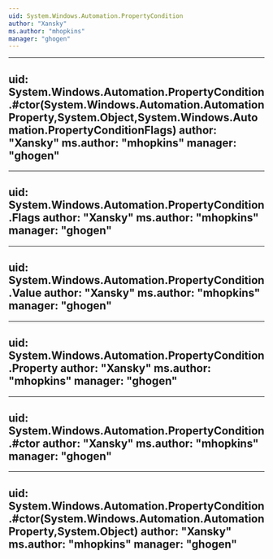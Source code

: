 ```yaml
---
uid: System.Windows.Automation.PropertyCondition
author: "Xansky"
ms.author: "mhopkins"
manager: "ghogen"
---
```


---
uid: System.Windows.Automation.PropertyCondition.#ctor(System.Windows.Automation.AutomationProperty,System.Object,System.Windows.Automation.PropertyConditionFlags)
author: "Xansky"
ms.author: "mhopkins"
manager: "ghogen"
---

---
uid: System.Windows.Automation.PropertyCondition.Flags
author: "Xansky"
ms.author: "mhopkins"
manager: "ghogen"
---

---
uid: System.Windows.Automation.PropertyCondition.Value
author: "Xansky"
ms.author: "mhopkins"
manager: "ghogen"
---

---
uid: System.Windows.Automation.PropertyCondition.Property
author: "Xansky"
ms.author: "mhopkins"
manager: "ghogen"
---

---
uid: System.Windows.Automation.PropertyCondition.#ctor
author: "Xansky"
ms.author: "mhopkins"
manager: "ghogen"
---

---
uid: System.Windows.Automation.PropertyCondition.#ctor(System.Windows.Automation.AutomationProperty,System.Object)
author: "Xansky"
ms.author: "mhopkins"
manager: "ghogen"
---
